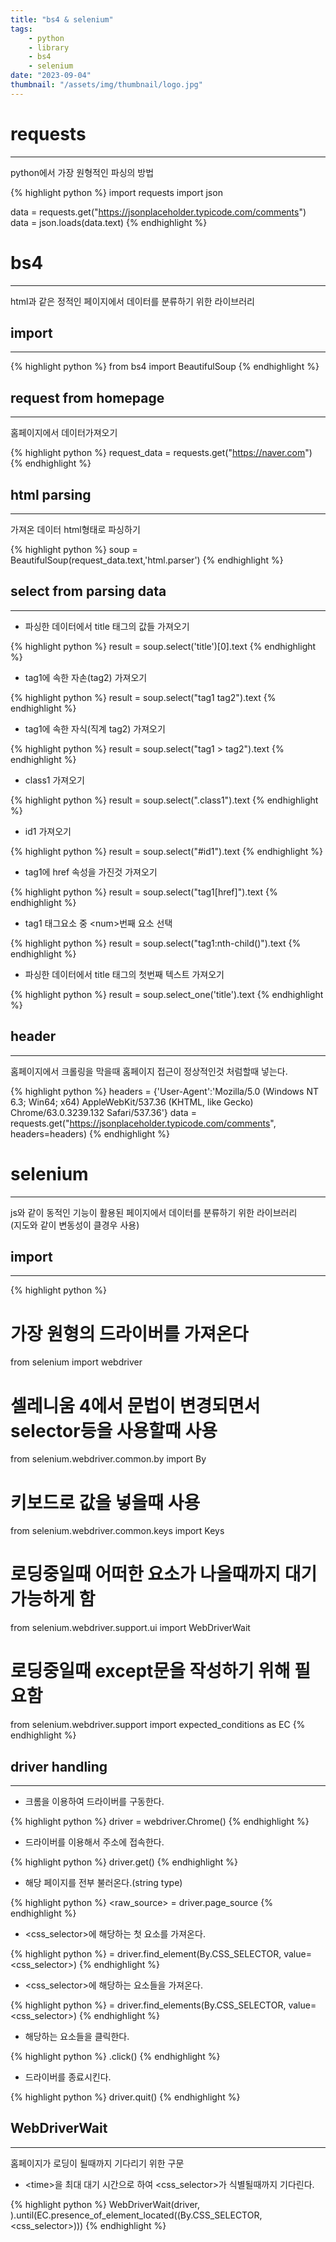 ```yaml
---
title: "bs4 & selenium"
tags:
    - python
    - library
    - bs4
    - selenium
date: "2023-09-04"
thumbnail: "/assets/img/thumbnail/logo.jpg"
---
```


# **requests**
---
python에서 가장 원형적인 파싱의 방법  

{% highlight python %}
import requests
import json

data = requests.get("https://jsonplaceholder.typicode.com/comments")
data = json.loads(data.text)
{% endhighlight %}

# **bs4**
---
html과 같은 정적인 페이지에서 데이터를 분류하기 위한 라이브러리

## **import**
---

{% highlight python %}
from bs4 import BeautifulSoup
{% endhighlight %}

## **request from homepage**
---
홈페이지에서 데이터가져오기

{% highlight python %}
request_data = requests.get("https://naver.com")
{% endhighlight %}

## **html parsing**
---
가져온 데이터 html형태로 파싱하기

{% highlight python %}
soup = BeautifulSoup(request_data.text,'html.parser')
{% endhighlight %}

## **select from parsing data**
---
* 파싱한 데이터에서 title 태그의 값들 가져오기

{% highlight python %}
result = soup.select('title')[0].text
{% endhighlight %}

* tag1에 속한 자손(tag2) 가져오기

{% highlight python %}
result = soup.select("tag1 tag2").text
{% endhighlight %}

* tag1에 속한 자식(직계 tag2) 가져오기

{% highlight python %}
result = soup.select("tag1 > tag2").text
{% endhighlight %}

* class1 가져오기

{% highlight python %}
result = soup.select(".class1").text
{% endhighlight %}

* id1 가져오기

{% highlight python %}
result = soup.select("#id1").text
{% endhighlight %}

* tag1에 href 속성을 가진것 가져오기

{% highlight python %}
result = soup.select("tag1[href]").text
{% endhighlight %}

* tag1 태그요소 중 \<num\>번째 요소 선택

{% highlight python %}
result = soup.select("tag1:nth-child(<num>)").text
{% endhighlight %}

* 파싱한 데이터에서 title 태그의 첫번째 텍스트 가져오기

{% highlight python %}
result = soup.select_one('title').text
{% endhighlight %}

## **header**
---
홈페이지에서 크롤링을 막을때 홈페이지 접근이 정상적인것 처럼할때 넣는다.  

{% highlight python %}
headers = {'User-Agent':'Mozilla/5.0 (Windows NT 6.3; Win64; x64) AppleWebKit/537.36 (KHTML, like Gecko) Chrome/63.0.3239.132 Safari/537.36'}
data = requests.get("https://jsonplaceholder.typicode.com/comments", headers=headers)
{% endhighlight %}

# **selenium**
---
js와 같이 동적인 기능이 활용된 페이지에서 데이터를 분류하기 위한 라이브러리  
(지도와 같이 변동성이 클경우 사용)

## **import**
---

{% highlight python %}
# 가장 원형의 드라이버를 가져온다
from selenium import webdriver
# 셀레니움 4에서 문법이 변경되면서 selector등을 사용할때 사용
from selenium.webdriver.common.by import By
# 키보드로 값을 넣을때 사용
from selenium.webdriver.common.keys import Keys
# 로딩중일때 어떠한 요소가 나올때까지 대기 가능하게 함
from selenium.webdriver.support.ui import WebDriverWait
# 로딩중일때 except문을 작성하기 위해 필요함
from selenium.webdriver.support import expected_conditions as EC
{% endhighlight %}

## **driver handling**
---
* 크롬을 이용하여 드라이버를 구동한다.

{% highlight python %}
driver = webdriver.Chrome()
{% endhighlight %}

* 드라이버를 이용해서 주소에 접속한다.

{% highlight python %}
driver.get(<url>)
{% endhighlight %}

* 해당 페이지를 전부 불러온다.(string type)  

{% highlight python %}
  <raw_source> = driver.page_source
{% endhighlight %}

* \<css_selector\>에 해당하는 첫 요소를 가져온다.

{% highlight python %}
  <element> = driver.find_element(By.CSS_SELECTOR, value=<css_selector>)
{% endhighlight %}

* \<css_selector\>에 해당하는 요소들을 가져온다.

{% highlight python %}
  <elements> = driver.find_elements(By.CSS_SELECTOR, value=<css_selector>)
{% endhighlight %}

* 해당하는 요소들을 클릭한다.

{% highlight python %}
  <element>.click()
{% endhighlight %}

* 드라이버를 종료시킨다.

{% highlight python %}
driver.quit()
{% endhighlight %}

## **WebDriverWait**
---
홈페이지가 로딩이 될때까지 기다리기 위한 구문
* \<time\>을 최대 대기 시간으로 하여 \<css_selector\>가 식별될때까지 기다린다.

{% highlight python %}
WebDriverWait(driver, <time>).until(EC.presence_of_element_located((By.CSS_SELECTOR, <css_selector>)))
{% endhighlight %}
